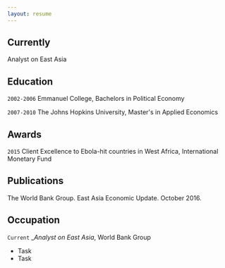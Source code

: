 ```yaml
---
layout: resume
---
```

## Currently

Analyst on East Asia

## Education

`2002-2006`
Emmanuel College,
Bachelors in Political Economy

`2007-2010`
The Johns Hopkins University,
Master's in Applied Economics

## Awards

`2015`
Client Excellence to Ebola-hit countries in West Africa, International Monetary Fund 

## Publications

The World Bank Group. East Asia Economic Update. October 2016. 

## Occupation

`Current`
__Analyst on East Asia_, World Bank Group 

- Task
- Task





<!-- ### Footer

Last updated: May 2013 -->


